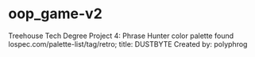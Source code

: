# oop_game-v2
Treehouse Tech Degree Project 4: Phrase Hunter
 color palette found lospec.com/palette-list/tag/retro; title: DUSTBYTE Created by: polyphrog